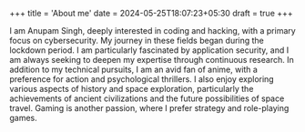 +++
title = 'About me'
date = 2024-05-25T18:07:23+05:30
draft = true
+++ 

I am Anupam Singh, deeply interested in coding and hacking, with a primary focus on cybersecurity. My journey in these fields began during the lockdown period. I am particularly fascinated by application security, and I am always seeking to deepen my expertise through continuous research. In addition to my technical pursuits, I am an avid fan of anime, 
with a preference for action and psychological thrillers. I also enjoy exploring various aspects of history and space exploration, particularly the achievements of ancient civilizations and the future possibilities of space travel. Gaming is another passion, where I prefer strategy and role-playing games.